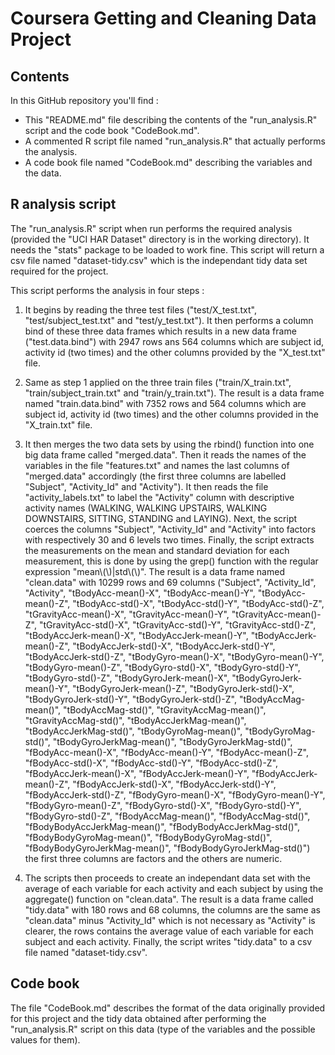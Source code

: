 Coursera Getting and Cleaning Data Project
===========

## Contents

In this GitHub repository you'll find :

* This "README.md" file describing the contents of the "run_analysis.R" script and the code book "CodeBook.md".
* A commented R script file named "run_analysis.R" that actually performs the analysis.
* A code book file named "CodeBook.md" describing the variables and the data.

## R analysis script

The "run_analysis.R" script when run performs the required analysis (provided the "UCI HAR Dataset" directory is in the working directory). It needs the "stats" package to be loaded to work fine. This script will return a csv file named "dataset-tidy.csv" which is the independant tidy data set required for the project.

This script performs the analysis in four steps :

1. It begins by reading the three test files ("test/X_test.txt", "test/subject_test.txt" and "test/y_test.txt"). It then performs a column bind of these three data frames which results in a new data frame ("test.data.bind") with 2947 rows ans 564 columns which are subject id, activity id (two times) and the other columns provided by the "X_test.txt" file.

2. Same as step 1 applied on the three train files ("train/X_train.txt", "train/subject_train.txt" and "train/y_train.txt"). The result is a data frame named "train.data.bind" with 7352 rows and 564 columns which are subject id, activity id (two times) and the other columns provided in the "X_train.txt" file.

3. It then merges the two data sets by using the rbind() function into one big data frame called "merged.data". Then it reads the names of the variables in the file "features.txt" and names the last columns of "merged.data" accordingly (the first three columns are labelled "Subject", "Activity_Id" and "Activity"). It then reads the file "activity_labels.txt" to label the "Activity" column with descriptive activity names (WALKING, WALKING UPSTAIRS, WALKING DOWNSTAIRS, SITTING, STANDING and LAYING). Next, the script coerces the columns "Subject", "Activity_Id" and "Activity" into factors with respectively 30 and 6 levels two times. Finally, the script extracts the measurements on the mean and standard deviation for each measurement, this is done by using the grep() function with the regular expression "mean\\\(\\\)|std\\\(\\\)". The result is a data frame named "clean.data" with 10299 rows and 69 columns ("Subject", "Activity_Id", "Activity", "tBodyAcc-mean()-X", "tBodyAcc-mean()-Y", "tBodyAcc-mean()-Z", "tBodyAcc-std()-X", "tBodyAcc-std()-Y", "tBodyAcc-std()-Z", "tGravityAcc-mean()-X", "tGravityAcc-mean()-Y", "tGravityAcc-mean()-Z", "tGravityAcc-std()-X", "tGravityAcc-std()-Y", "tGravityAcc-std()-Z", "tBodyAccJerk-mean()-X", "tBodyAccJerk-mean()-Y", "tBodyAccJerk-mean()-Z", "tBodyAccJerk-std()-X", "tBodyAccJerk-std()-Y", "tBodyAccJerk-std()-Z", "tBodyGyro-mean()-X", "tBodyGyro-mean()-Y", "tBodyGyro-mean()-Z", "tBodyGyro-std()-X", "tBodyGyro-std()-Y", "tBodyGyro-std()-Z", "tBodyGyroJerk-mean()-X", "tBodyGyroJerk-mean()-Y", "tBodyGyroJerk-mean()-Z", "tBodyGyroJerk-std()-X", "tBodyGyroJerk-std()-Y", "tBodyGyroJerk-std()-Z", "tBodyAccMag-mean()", "tBodyAccMag-std()", "tGravityAccMag-mean()", "tGravityAccMag-std()", "tBodyAccJerkMag-mean()", "tBodyAccJerkMag-std()", "tBodyGyroMag-mean()", "tBodyGyroMag-std()", "tBodyGyroJerkMag-mean()", "tBodyGyroJerkMag-std()", "fBodyAcc-mean()-X", "fBodyAcc-mean()-Y", "fBodyAcc-mean()-Z", "fBodyAcc-std()-X", "fBodyAcc-std()-Y", "fBodyAcc-std()-Z", "fBodyAccJerk-mean()-X", "fBodyAccJerk-mean()-Y", "fBodyAccJerk-mean()-Z", "fBodyAccJerk-std()-X", "fBodyAccJerk-std()-Y", "fBodyAccJerk-std()-Z", "fBodyGyro-mean()-X", "fBodyGyro-mean()-Y", "fBodyGyro-mean()-Z", "fBodyGyro-std()-X", "fBodyGyro-std()-Y", "fBodyGyro-std()-Z", "fBodyAccMag-mean()", "fBodyAccMag-std()", "fBodyBodyAccJerkMag-mean()", "fBodyBodyAccJerkMag-std()", "fBodyBodyGyroMag-mean()", "fBodyBodyGyroMag-std()", "fBodyBodyGyroJerkMag-mean()", "fBodyBodyGyroJerkMag-std()") the first three columns are factors and the others are numeric.

4. The scripts then proceeds to create an independant data set with the average of each variable for each activity and each subject by using the aggregate() function on "clean.data". The result is a data frame called "tidy.data" with 180 rows and 68 columns, the columns are the same as "clean.data" minus "Activity_Id" which is not necessary as "Activity" is clearer, the rows contains the average value of each variable for each subject and each activity. Finally, the script writes "tidy.data" to a csv file named "dataset-tidy.csv".

## Code book

The file "CodeBook.md" describes the format of the data originally provided for this project and the tidy data obtained after performing the "run_analysis.R" script on this data (type of the variables and the possible values for them).
